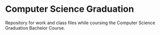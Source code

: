 ﻿Computer Science Graduation
==========================

Repository for work and class files while coursing the Computer Science Graduation Bachelor Course.



